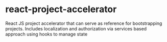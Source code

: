 # react-project-accelerator
React JS project accelerator that can serve as reference for bootstrapping projects. Includes localization and authorization via services based approach using hooks to manage state
